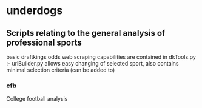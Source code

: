 # underdogs
## Scripts relating to the general analysis of professional sports
basic draftkings odds web scraping capabilities are contained in dkTools.py :-
urlBuilder.py allows easy changing of selected sport, also contains minimal selection criteria (can be added to)

### cfb
College football analysis

